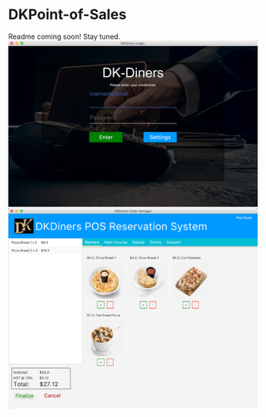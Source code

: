 # DKPoint-of-Sales
Readme coming soon! Stay tuned.
![Launch Screen](Screenshots/Launch-Screen.png)
![Ordering Menu](Screenshots/Ordering-Menu.png)

